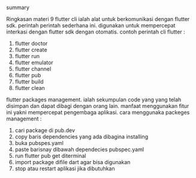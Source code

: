summary

Ringkasan materi 9 
flutter cli
ialah alat untuk berkomunikasi dengan flutter sdk. perintah perintah sederhana ini. digunakan untuk mempercepat interkasi dengan flutter sdk dengan otomatis. contoh perintah cli flutter :
1. flutter  doctor
2. flutter create 
3. flutter run
4. flutter emulator
5. flutter channel
6. flutter pub
7. flutter build
8. flutter clean

flutter packages management. ialah sekumpulan code yang yang telah disimpan dan dapat dibagi dengan orang lain. manfaat menggunakan fitur ini yakni mempercepat pengembaga aplikasi. cara menggunaka packeges management :
1. cari package di pub.dev
2. copy baris dependencies yang ada dibagina installing
3. buka pubspes.yaml
4. paste barisnay dibawah dependecies pubspec.yaml
5. run flutter pub get diterminal
6. import package difile dart agar bisa digunakan
7. stop atau restart aplikasi jika dibutuhkan
